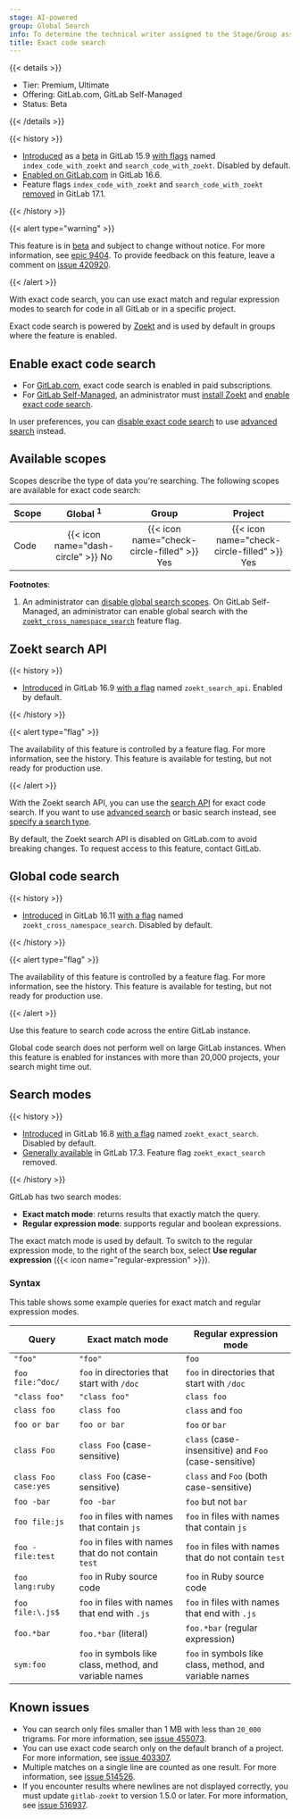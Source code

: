 ```yaml
---
stage: AI-powered
group: Global Search
info: To determine the technical writer assigned to the Stage/Group associated with this page, see https://handbook.gitlab.com/handbook/product/ux/technical-writing/#assignments
title: Exact code search
---
```


{{< details >}}

- Tier: Premium, Ultimate
- Offering: GitLab.com, GitLab Self-Managed
- Status: Beta

{{< /details >}}

{{< history >}}

- [Introduced](https://gitlab.com/gitlab-org/gitlab/-/merge_requests/105049) as a [beta](../../policy/development_stages_support.md#beta) in GitLab 15.9 [with flags](../../administration/feature_flags/_index.md) named `index_code_with_zoekt` and `search_code_with_zoekt`. Disabled by default.
- [Enabled on GitLab.com](https://gitlab.com/gitlab-org/gitlab/-/issues/388519) in GitLab 16.6.
- Feature flags `index_code_with_zoekt` and `search_code_with_zoekt` [removed](https://gitlab.com/gitlab-org/gitlab/-/merge_requests/148378) in GitLab 17.1.

{{< /history >}}

{{< alert type="warning" >}}

This feature is in [beta](../../policy/development_stages_support.md#beta) and subject to change without notice.
For more information, see [epic 9404](https://gitlab.com/groups/gitlab-org/-/epics/9404).
To provide feedback on this feature, leave a comment on
[issue 420920](https://gitlab.com/gitlab-org/gitlab/-/issues/420920).

{{< /alert >}}

With exact code search, you can use exact match and regular expression modes
to search for code in all GitLab or in a specific project.

Exact code search is powered by [Zoekt](https://github.com/sourcegraph/zoekt)
and is used by default in groups where the feature is enabled.

## Enable exact code search

- For [GitLab.com](../../subscriptions/gitlab_com/_index.md),
  exact code search is enabled in paid subscriptions.
- For [GitLab Self-Managed](../../subscriptions/self_managed/_index.md), an administrator must
  [install Zoekt](../../integration/exact_code_search/zoekt.md#install-zoekt) and
  [enable exact code search](../../integration/exact_code_search/zoekt.md#enable-exact-code-search).

In user preferences, you can [disable exact code search](../profile/preferences.md#disable-exact-code-search)
to use [advanced search](advanced_search.md) instead.

## Available scopes

Scopes describe the type of data you're searching.
The following scopes are available for exact code search:

| Scope | Global <sup>1</sup>                | Group                                       | Project |
|-------|:----------------------------------:|:-------------------------------------------:|:-------:|
| Code  | {{< icon name="dash-circle" >}} No | {{< icon name="check-circle-filled" >}} Yes | {{< icon name="check-circle-filled" >}} Yes |

**Footnotes**:

1. An administrator can [disable global search scopes](_index.md#disable-global-search-scopes).
   On GitLab Self-Managed, an administrator can enable global search
   with the [`zoekt_cross_namespace_search`](exact_code_search.md#global-code-search) feature flag.

## Zoekt search API

{{< history >}}

- [Introduced](https://gitlab.com/gitlab-org/gitlab/-/merge_requests/143666) in GitLab 16.9 [with a flag](../../administration/feature_flags/_index.md) named `zoekt_search_api`. Enabled by default.

{{< /history >}}

{{< alert type="flag" >}}

The availability of this feature is controlled by a feature flag.
For more information, see the history.
This feature is available for testing, but not ready for production use.

{{< /alert >}}

With the Zoekt search API, you can use the [search API](../../api/search.md) for exact code search.
If you want to use [advanced search](advanced_search.md) or basic search instead, see
[specify a search type](_index.md#specify-a-search-type).

By default, the Zoekt search API is disabled on GitLab.com to avoid breaking changes.
To request access to this feature, contact GitLab.

## Global code search

{{< history >}}

- [Introduced](https://gitlab.com/gitlab-org/gitlab/-/merge_requests/147077) in GitLab 16.11 [with a flag](../../administration/feature_flags/_index.md) named `zoekt_cross_namespace_search`. Disabled by default.

{{< /history >}}

{{< alert type="flag" >}}

The availability of this feature is controlled by a feature flag.
For more information, see the history.
This feature is available for testing, but not ready for production use.

{{< /alert >}}

Use this feature to search code across the entire GitLab instance.

Global code search does not perform well on large GitLab instances.
When this feature is enabled for instances with more than 20,000 projects, your search might time out.

## Search modes

{{< history >}}

- [Introduced](https://gitlab.com/gitlab-org/gitlab/-/issues/434417) in GitLab 16.8 [with a flag](../../administration/feature_flags/_index.md) named `zoekt_exact_search`. Disabled by default.
- [Generally available](https://gitlab.com/gitlab-org/gitlab/-/issues/436457) in GitLab 17.3. Feature flag `zoekt_exact_search` removed.

{{< /history >}}

GitLab has two search modes:

- **Exact match mode**: returns results that exactly match the query.
- **Regular expression mode**: supports regular and boolean expressions.

The exact match mode is used by default.
To switch to the regular expression mode, to the right of the search box,
select **Use regular expression** ({{< icon name="regular-expression" >}}).

### Syntax

<!-- Remember to also update the table in `doc/drawers/exact_code_search_syntax.md` -->

This table shows some example queries for exact match and regular expression modes.

| Query                | Exact match mode                                        | Regular expression mode |
| -------------------- | ------------------------------------------------------- | ----------------------- |
| `"foo"`              | `"foo"`                                                 | `foo` |
| `foo file:^doc/`     | `foo` in directories that start with `/doc`             | `foo` in directories that start with `/doc` |
| `"class foo"`        | `"class foo"`                                           | `class foo` |
| `class foo`          | `class foo`                                             | `class` and `foo` |
| `foo or bar`         | `foo or bar`                                            | `foo` or `bar` |
| `class Foo`          | `class Foo` (case-sensitive)                            | `class` (case-insensitive) and `Foo` (case-sensitive) |
| `class Foo case:yes` | `class Foo` (case-sensitive)                            | `class` and `Foo` (both case-sensitive) |
| `foo -bar`           | `foo -bar`                                              | `foo` but not `bar` |
| `foo file:js`        | `foo` in files with names that contain `js`             | `foo` in files with names that contain `js` |
| `foo -file:test`     | `foo` in files with names that do not contain `test`    | `foo` in files with names that do not contain `test` |
| `foo lang:ruby`      | `foo` in Ruby source code                               | `foo` in Ruby source code |
| `foo file:\.js$`     | `foo` in files with names that end with `.js`           | `foo` in files with names that end with `.js` |
| `foo.*bar`           | `foo.*bar` (literal)                                    | `foo.*bar` (regular expression) |
| `sym:foo`            | `foo` in symbols like class, method, and variable names | `foo` in symbols like class, method, and variable names |

## Known issues

- You can search only files smaller than 1 MB with less than `20_000` trigrams.
  For more information, see [issue 455073](https://gitlab.com/gitlab-org/gitlab/-/issues/455073).
- You can use exact code search only on the default branch of a project.
  For more information, see [issue 403307](https://gitlab.com/gitlab-org/gitlab/-/issues/403307).
- Multiple matches on a single line are counted as one result.
  For more information, see [issue 514526](https://gitlab.com/gitlab-org/gitlab/-/issues/514526).
- If you encounter results where newlines are not displayed correctly,
  you must update `gitlab-zoekt` to version 1.5.0 or later.
  For more information, see [issue 516937](https://gitlab.com/gitlab-org/gitlab/-/issues/516937).
